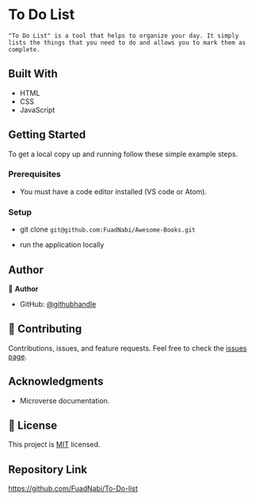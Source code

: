 # To Do List 

`"To Do List" is a tool that helps to organize your day. It simply lists the things that you need to do and allows you to mark them as complete.`

## Built With

- HTML
- CSS
- JavaScript

## Getting Started

To get a local copy up and running follow these simple example steps.

### Prerequisites

- You must have a code editor installed (VS code or Atom).

### Setup

- git clone `git@github.com:FuadNabi/Awesome-Books.git`

- run the application locally

## Author

:bust_in_silhouette: **Author**

- GitHub: [@githubhandle](https://github.com/FuadNabi)


## :handshake: Contributing

Contributions, issues, and feature requests.
Feel free to check the [issues page](https://github.com/FuadNabi/To-Do-list/issues).

## Acknowledgments

- Microverse documentation.

## :memo: License

This project is [MIT](./LICENSE) licensed.

## Repository Link

https://github.com/FuadNabi/To-Do-list